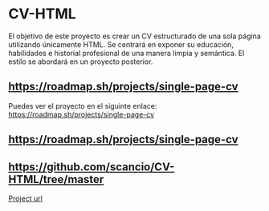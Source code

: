 # CV-HTML
El objetivo de este proyecto es crear un CV estructurado de una sola página utilizando únicamente HTML. Se centrará en exponer su educación, habilidades e historial profesional de una manera limpia y semántica. El estilo se abordará en un proyecto posterior.

## https://roadmap.sh/projects/single-page-cv
Puedes ver el proyecto en el siguinte enlace: https://roadmap.sh/projects/single-page-cv
## https://roadmap.sh/projects/single-page-cv
## https://github.com/scancio/CV-HTML/tree/master

[Project url](https://roadmap.sh/projects/single-page-cv)
